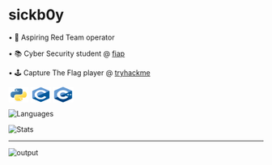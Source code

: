 # sickb0y

• 🥷 Aspiring Red Team operator

• 📚 Cyber Security student @ [fiap](https://www.fiap.com.br)

• 🕹️ Capture The Flag player @ [tryhackme](https://tryhackme.com/r/p/sickb0y)

<img align="center" alt="Python" height="30" width="40" src="https://raw.githubusercontent.com/devicons/devicon/master/icons/python/python-original.svg"> <img align="center" alt="c" height="30" width="40" src="https://raw.githubusercontent.com/devicons/devicon/master/icons/c/c-original.svg"> <img align="center" alt="c++" height="30" width="40" src="https://raw.githubusercontent.com/devicons/devicon/refs/heads/master/icons/cplusplus/cplusplus-original.svg">

![Languages](https://github-readme-stats.vercel.app/api/top-langs/?username=0xSickb0y&theme=vision-friendly-dark)

![Stats](https://github-readme-stats.vercel.app/api?username=0xSickb0y&theme=vision-friendly-dark&show_icons=true&hide_border=false&count_private=true) 

---
![output](https://github.com/user-attachments/assets/5db0d6be-74c9-45b4-958e-6efcc5ed5fa6)
